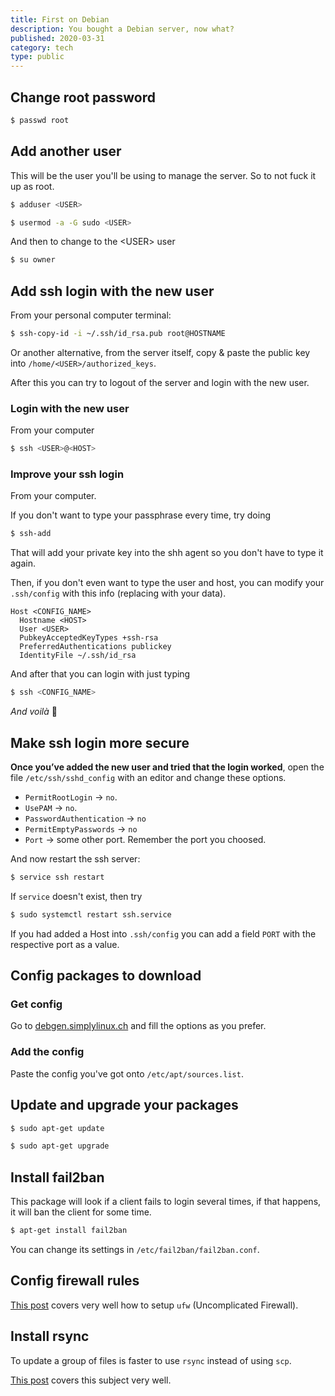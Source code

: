 ```yaml
---
title: First on Debian
description: You bought a Debian server, now what?
published: 2020-03-31
category: tech
type: public
---
```


## Change root password

```bash
$ passwd root
```

## Add another user

This will be the user you'll be using to manage the server. So to not fuck it up as root.

```bash
$ adduser <USER>
```

```bash
$ usermod -a -G sudo <USER>
```

And then to change to the \<USER\> user

```bash
$ su owner
```

## Add ssh login with the new user

From your personal computer terminal:

```bash
$ ssh-copy-id -i ~/.ssh/id_rsa.pub root@HOSTNAME
```

Or another alternative, from the server itself, copy & paste the public key into `/home/<USER>/authorized_keys`.

After this you can try to logout of the server and login with the new user.

### Login with the new user

From your computer

```bash
$ ssh <USER>@<HOST>
```

### Improve your ssh login

From your computer.

If you don't want to type your passphrase every time, try doing

```bash
$ ssh-add
```

That will add your private key into the shh agent so you don't have to type it again.

Then, if you don't even want to type the user and host, you can modify your `.ssh/config` with this info (replacing with your data).

```
Host <CONFIG_NAME>
  Hostname <HOST>
  User <USER>
  PubkeyAcceptedKeyTypes +ssh-rsa
  PreferredAuthentications publickey
  IdentityFile ~/.ssh/id_rsa
```

And after that you can login with just typing

```bash
$ ssh <CONFIG_NAME>
```

*And voilà* 🎩

## Make ssh login more secure

**Once you’ve added the new user and tried that the login worked**, open the file `/etc/ssh/sshd_config` with an editor and change these options.

- `PermitRootLogin` -> `no`.
- `UsePAM` -> `no`.
- `PasswordAuthentication` -> `no`
- `PermitEmptyPasswords` -> `no`
- `Port` -> some other port. Remember the port you choosed.

And now restart the ssh server:

```bash
$ service ssh restart
```

If `service` doesn't exist, then try

```bash
$ sudo systemctl restart ssh.service
```

If you had added a Host into `.ssh/config` you can add a field `PORT` with the respective port as a value.

## Config packages to download

### Get config

Go to [debgen.simplylinux.ch](https://debgen.simplylinux.ch/) and fill the options as you prefer.

### Add the config

Paste the config you've got onto `/etc/apt/sources.list`.

## Update and upgrade your packages

```bash
$ sudo apt-get update
```

```bash
$ sudo apt-get upgrade
```

## Install fail2ban

This package will look if a client fails to login several times, if that happens, it will ban the client for some time.

```bash
$ apt-get install fail2ban
```

You can change its settings in `/etc/fail2ban/fail2ban.conf`.

## Config firewall rules

[This post](https://www.tecmint.com/setup-ufw-firewall-on-ubuntu-and-debian/) covers very well how to setup `ufw` (Uncomplicated Firewall).

## Install rsync

To update a group of files is faster to use `rsync` instead of using `scp`.

[This post](https://linuxconfig.org/how-to-setup-the-rsync-daemon-on-linux) covers this subject very well.

